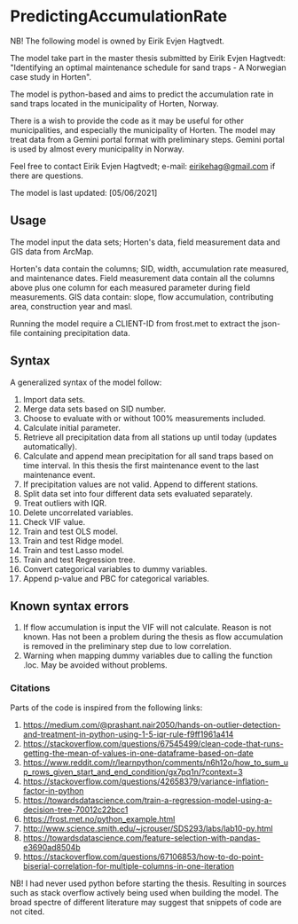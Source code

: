 # PredictingAccumulationRate
NB! The following model is owned by Eirik Evjen Hagtvedt. 

The model take part in the master thesis submitted by Eirik Evjen Hagtvedt: "Identifying an optimal maintenance schedule for sand traps - A Norwegian case study in Horten". 

The model is python-based and aims to predict the accumulation rate in sand traps located in the municipality of Horten, Norway. 

There is  a wish to provide the code as it may be useful for other municipalities, and especially the municipality of Horten. The model may treat data from a Gemini portal format with preliminary steps. Gemini portal is used by almost every municipality in Norway. 

Feel free to contact Eirik Evjen Hagtvedt; e-mail: eirikehag@gmail.com if there are questions. 

The model is last updated: [05/06/2021]

## Usage
The model input the data sets;  Horten's data, field measurement data and GIS data from ArcMap.

Horten's data contain the columns; SID, width, accumulation rate measured, and maintenance dates. 
Field measurement data contain all the columns above plus one column for each measured parameter during field measurements. GIS data contain: slope, flow accumulation, contributing area, construction year and masl. 

Running the model require a CLIENT-ID from frost.met to extract the json-file containing precipitation data.

## Syntax
A generalized syntax of the model follow:
1. Import data sets.
2. Merge data sets based on SID number. 
3. Choose to evaluate with or without 100\% measurements included.
4. Calculate initial parameter.
5. Retrieve all precipitation data from all stations up until today (updates automatically).
6. Calculate and append mean precipitation for all sand traps based on time interval. In this thesis the first maintenance event to the last maintenance event.
7. If precipitation values are not valid. Append to different stations. 
8. Split data set into four different data sets evaluated separately. 
9. Treat outliers with IQR. 
10. Delete uncorrelated variables.
11. Check VIF value.  
12. Train and test OLS model. 
13. Train and test Ridge model.
14. Train and test Lasso model.
15. Train and test Regression tree.
16. Convert categorical variables to dummy variables. 
17. Append p-value and PBC for categorical variables. 

## Known syntax errors
1. If flow accumulation is input the VIF will not calculate. Reason is not known. Has not been a problem during the thesis as flow accumulation is removed in the preliminary step due to low correlation. 
2. Warning when mapping dummy variables due to calling the function .loc. May be avoided without problems. 

### Citations
Parts of the code is inspired from the following links:
1. https://medium.com/@prashant.nair2050/hands-on-outlier-detection-and-treatment-in-python-using-1-5-iqr-rule-f9ff1961a414
2. https://stackoverflow.com/questions/67545499/clean-code-that-runs-getting-the-mean-of-values-in-one-dataframe-based-on-date
3. https://www.reddit.com/r/learnpython/comments/n6h12o/how_to_sum_up_rows_given_start_and_end_condition/gx7pq1n/?context=3
4. https://stackoverflow.com/questions/42658379/variance-inflation-factor-in-python
5. https://towardsdatascience.com/train-a-regression-model-using-a-decision-tree-70012c22bcc1
6. https://frost.met.no/python_example.html
7. http://www.science.smith.edu/~jcrouser/SDS293/labs/lab10-py.html
8. https://towardsdatascience.com/feature-selection-with-pandas-e3690ad8504b
9. https://stackoverflow.com/questions/67106853/how-to-do-point-biserial-correlation-for-multiple-columns-in-one-iteration 

NB! I had never used python before starting the thesis. Resulting in sources such as stack overflow actively being used when building the model. The broad spectre of different literature may suggest that snippets of code are not cited.  
